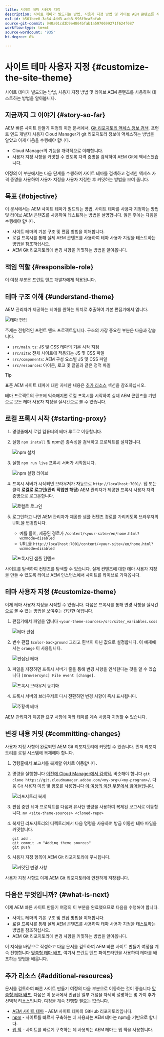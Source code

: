 ```yaml
---
title: 사이트 테마 사용자 지정
description: 사이트 테마가 빌드되는 방법, 사용자 지정 방법 및 라이브 AEM 콘텐츠를 사용하여 테스트하는 방법을 알아봅니다.
exl-id: b561bee0-3a64-4dd3-acb8-996f0ca5bfab
source-git-commit: 940a01cd3b9e4804bfab1a5970699271f624f087
workflow-type: tm+mt
source-wordcount: '935'
ht-degree: 0%

---
```


# 사이트 테마 사용자 지정 {#customize-the-site-theme}

사이트 테마가 빌드되는 방법, 사용자 지정 방법 및 라이브 AEM 콘텐츠를 사용하여 테스트하는 방법을 알아봅니다.

## 지금까지 그 이야기 {#story-so-far}

AEM 빠른 사이트 만들기 여정의 이전 문서에서, [Git 리포지토리 액세스 정보 검색,](retrieve-access.md) 프런트 엔드 개발자 사용자 Cloud Manager가 git 리포지토리 정보에 액세스하는 방법을 알았고 이제 다음을 수행해야 합니다.

* Cloud Manager의 기능을 개략적으로 이해합니다.
* 사용자 지정 사항을 커밋할 수 있도록 자격 증명을 검색하여 AEM Git에 액세스했습니다.

여정의 이 부분에서는 다음 단계를 수행하여 사이트 테마를 검색하고 검색한 액세스 자격 증명을 사용하여 사용자 지정을 사용자 지정한 후 커밋하는 방법을 보여 줍니다.

## 목표 {#objective}

이 문서에서는 AEM 사이트 테마가 빌드되는 방법, 사이트 테마를 사용자 지정하는 방법 및 라이브 AEM 콘텐츠를 사용하여 테스트하는 방법을 설명합니다. 읽은 후에는 다음을 수행해야 합니다.

* 사이트 테마의 기본 구조 및 편집 방법을 이해합니다.
* 로컬 프록시를 통해 실제 AEM 콘텐츠를 사용하여 테마 사용자 지정을 테스트하는 방법을 참조하십시오.
* AEM Git 리포지토리에 변경 사항을 커밋하는 방법을 알아봅니다.

## 책임 역할 {#responsible-role}

이 여정 부분은 프런트 엔드 개발자에게 적용됩니다.

## 테마 구조 이해 {#understand-theme}

AEM 관리자가 제공하는 테마를 원하는 위치로 추출하여 기본 편집기에서 엽니다.

![테마 편집](assets/edit-theme.png)

주제는 전형적인 프런트 엔드 프로젝트입니다. 구조의 가장 중요한 부분은 다음과 같습니다.

* `src/main.ts`: JS 및 CSS 테마의 기본 시작 지점
* `src/site`: 전체 사이트에 적용되는 JS 및 CSS 파일
* `src/components`: AEM 구성 요소별 JS 및 CSS 파일
* `src/resources`: 아이콘, 로고 및 글꼴과 같은 정적 파일

>[!TIP]
>
>표준 AEM 사이트 테마에 대한 자세한 내용은 [추가 리소스](#additional-resources) 섹션을 참조하십시오.

테마 프로젝트의 구조에 익숙해지면 로컬 프록시를 시작하여 실제 AEM 콘텐츠를 기반으로 모든 테마 사용자 지정을 실시간으로 볼 수 있습니다.

## 로컬 프록시 시작 {#starting-proxy}

1. 명령줄에서 로컬 컴퓨터의 테마 루트로 이동합니다.
1. 실행 `npm install` 및 npm은 종속성을 검색하고 프로젝트를 설치합니다.

   ![npm 설치](assets/npm-install.png)

1. 실행 `npm run live` 프록시 서버가 시작됩니다.

   ![npm 실행 라이브](assets/npm-run-live.png)

1. 프록시 서버가 시작되면 브라우저가 자동으로 `http://localhost:7001/`. 탭 또는 클릭 **로컬로 로그인(관리 작업만 해당)** AEM 관리자가 제공한 프록시 사용자 자격 증명으로 로그온합니다.

   ![로컬로 로그인](assets/sign-in-locally.png)

1. 로그인하고 나면 AEM 관리자가 제공한 샘플 컨텐츠 경로를 가리키도록 브라우저의 URL을 변경합니다.

   * 예를 들어, 제공된 경로가 `/content/<your-site>/en/home.html?wcmmode=disabled`
   * URL을 `http://localhost:7001/content/<your-site>/en/home.html?wcmmode=disabled`

   ![프록시된 샘플 컨텐츠](assets/proxied-sample-content.png)

사이트를 탐색하여 컨텐츠를 탐색할 수 있습니다. 실제 컨텐츠에 대한 테마 사용자 지정을 만들 수 있도록 라이브 AEM 인스턴스에서 사이트를 라이브로 가져옵니다.

## 테마 사용자 지정 {#customize-theme}

이제 테마 사용자 지정을 시작할 수 있습니다. 다음은 프록시를 통해 변경 사항을 실시간으로 볼 수 있는 방법을 보여주는 간단한 예입니다.

1. 편집기에서 파일을 엽니다 `<your-theme-sources>/src/site/_variables.scss`

   ![테마 편집](assets/edit-theme.png)

1. 변수 편집 `$color-background` 그리고 흰색이 아닌 값으로 설정합니다. 이 예제에서는 `orange` 이 사용됩니다.

   ![편집된 테마](assets/edited-theme.png)

1. 파일을 저장하면 프록시 서버가 줄을 통해 변경 사항을 인식한다는 것을 알 수 있습니다 `[Browsersync] File event [change]`.

   ![프록시 브라우저 동기화](assets/proxy-browsersync.png)

1. 프록시 서버의 브라우저로 다시 전환하면 변경 사항이 즉시 표시됩니다.

   ![주황색 테마](assets/orange-theme.png)

AEM 관리자가 제공한 요구 사항에 따라 테마를 계속 사용자 지정할 수 있습니다.

## 변경 내용 커밋 {#committing-changes}

사용자 지정 사항이 완료되면 AEM Git 리포지토리에 커밋할 수 있습니다. 먼저 리포지토리를 로컬 시스템에 복제해야 합니다.

1. 명령줄에서 보고서를 복제할 위치로 이동합니다.
1. 명령을 실행합니다 [이전에 Cloud Manager에서 검색됨.](retrieve-access.md) 비슷해야 합니다 `git clone https://git.cloudmanager.adobe.com/<my-org>/<my-program>/`. 다음 Git 사용자 이름 및 암호를 사용합니다 [이 여정의 이전 부분에서 읽어들입니다.](retrieve-access.md)

   ![리포지토리 복제](assets/clone-repo.png)

1. 편집 중인 테마 프로젝트를 다음과 유사한 명령을 사용하여 복제된 보고서로 이동합니다. `mv <site-theme-sources> <cloned-repo>`
1. 복제된 리포지토리의 디렉토리에서 다음 명령을 사용하여 방금 이동한 테마 파일을 커밋합니다.

   ```text
   git add .
   git commit -m "Adding theme sources"
   git push
   ```

1. 사용자 지정 항목이 AEM Git 리포지토리에 푸시됩니다.

   ![커밋된 변경 사항](assets/changes-committed.png)

사용자 지정 사항도 이제 AEM Git 리포지토리에 안전하게 저장됩니다.

## 다음은 무엇입니까? {#what-is-next}

이제 AEM 빠른 사이트 만들기 여정의 이 부분을 완료했으므로 다음을 수행해야 합니다.

* 사이트 테마의 기본 구조 및 편집 방법을 이해합니다.
* 로컬 프록시를 통해 실제 AEM 콘텐츠를 사용하여 테마 사용자 지정을 테스트하는 방법을 참조하십시오.
* AEM Git 리포지토리에 변경 사항을 커밋하는 방법을 알아봅니다.

이 지식을 바탕으로 작성하고 다음 문서를 검토하여 AEM 빠른 사이트 만들기 여정을 계속 진행합니다 [맞춤형 테마 배포,](deploy-theme.md) 여기서 프런트 엔드 파이프라인을 사용하여 테마를 배포하는 방법을 배웁니다.

## 추가 리소스 {#additional-resources}

문서를 검토하여 빠른 사이트 만들기 여정의 다음 부분으로 이동하는 것이 좋습니다 [맞춤형 테마 배포,](deploy-theme.md) 다음은 이 문서에서 언급된 일부 개념을 자세히 설명하는 몇 가지 추가 선택적 리소스입니다. 여정을 계속 진행할 필요는 없습니다.

* [AEM 사이트 테마](https://github.com/adobe/aem-site-template-standard-theme-e2e) - AEM 사이트 테마의 GitHub 리포지토리입니다.
* [npm](https://www.npmjs.com) - 사이트를 빠르게 구축하는 데 사용되는 AEM 테마는 npm을 기반으로 합니다.
* [웹 팩](https://webpack.js.org) - 사이트를 빠르게 구축하는 데 사용되는 AEM 테마는 웹 팩을 사용합니다.

